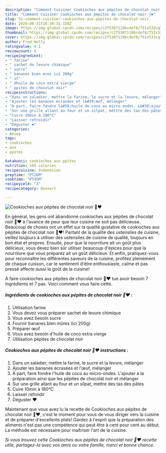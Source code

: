 ```yaml
---
description: "Comment Cuisiner Cookioches aux pépites de chocolat noir 🍫❤️"
title: "Comment Cuisiner Cookioches aux pépites de chocolat noir 🍫❤️"
slug: 51-comment-cuisiner-cookioches-aux-pepites-de-chocolat-noir
date: 2020-08-31T16:39:31.158Z
image: https://img-global.cpcdn.com/recipes/c2f5387118bcdef8/751x532cq70/cookioches-aux-pepites-de-chocolat-noir-🍫❤️-photo-principale-de-la-recette.jpg
thumbnail: https://img-global.cpcdn.com/recipes/c2f5387118bcdef8/751x532cq70/cookioches-aux-pepites-de-chocolat-noir-🍫❤️-photo-principale-de-la-recette.jpg
cover: https://img-global.cpcdn.com/recipes/c2f5387118bcdef8/751x532cq70/cookioches-aux-pepites-de-chocolat-noir-🍫❤️-photo-principale-de-la-recette.jpg
author: Fred Kelly
ratingvalue: 4.1
reviewcount: 4
recipeingredient:
- " farine"
- " sachet de levure chimique"
- " sucre"
- " bananes bien mres ici 200g"
- " uf"
- " dhuile de coco extra vierge"
- " ppites de chocolat noir"
recipeinstructions:
- "Dans un saladier, mettre la farine, le sucre et la levure, mélanger"
- "Ajouter les bananes écrasées et l&#39;œuf, mélanger"
- "À part, faire fondre l&#39;huile de coco au micro-ondes. L&#39;ajouter à la préparation ainsi que les pépites de chocolat noir et mélanger"
- "Sur une grille allant au four et un silpat, mettre des tas des pâtes"
- "Cuire 10min à 180°C"
- "Laisser refroidir"
- "Déguster ❤️"
categories:
- Resep
tags:
- cookioches
- aux
- ppites

katakunci: cookioches aux ppites 
nutrition: 195 calories
recipecuisine: Indonesian
preptime: "PT26M"
cooktime: "PT45M"
recipeyield: "3"
recipecategory: Dessert

---
```



![Cookioches aux pépites de chocolat noir 🍫❤️](https://img-global.cpcdn.com/recipes/c2f5387118bcdef8/751x532cq70/cookioches-aux-pepites-de-chocolat-noir-🍫❤️-photo-principale-de-la-recette.jpg)

En général, les gens ont abandonné cookioches aux pépites de chocolat noir 🍫❤️ à l'avance de peur que leur cuisine ne soit pas délicieuse. Beaucoup de choses ont un effet sur la qualité gustative de cookioches aux pépites de chocolat noir 🍫❤️! Partant de la qualité des ustensiles de cuisine, veillez toujours à utiliser des ustensiles de cuisine de qualité, toujours en bon état et propres. Ensuite, pour que la nourriture ait un goût plus délicieux, vous devez bien sûr utiliser beaucoup d'épices pour que la nourriture que vous préparez ait un goût délicieux. Et enfin, pratiquez-vous pour reconnaître les différentes saveurs de la cuisine, profitez pleinement de chaque cuisson, car le sentiment d'être enthousiaste, calme et pas pressé affecte aussi le goût de la cuisine!

<!--inarticleads1-->

À faire cookioches aux pépites de chocolat noir 🍫❤️ tue avoir besoin 7 Ingrédients et 7 pas. Voici comment vous faire cette.

##### Ingrédients de cookioches aux pépites de chocolat noir 🍫❤️ :

1. Utilisation  farine
1. Vous devez vous préparer  sachet de levure chimique
1. Vous avez besoin  sucre
1. Fournir  bananes bien mûres (ici 200g)
1. Préparer  œuf
1. Vous avez besoin  d&#39;huile de coco extra vierge
1. Utilisation  pépites de chocolat noir




<!--inarticleads2-->

##### Cookioches aux pépites de chocolat noir 🍫❤️ instructions :

1. Dans un saladier, mettre la farine, le sucre et la levure, mélanger
1. Ajouter les bananes écrasées et l&#39;œuf, mélanger
1. À part, faire fondre l&#39;huile de coco au micro-ondes. L&#39;ajouter à la préparation ainsi que les pépites de chocolat noir et mélanger
1. Sur une grille allant au four et un silpat, mettre des tas des pâtes
1. Cuire 10min à 180°C
1. Laisser refroidir
1. Déguster ❤️




<!--inarticleads1-->

<p>
Maintenant que vous avez lu la recette de Cookioches aux pépites de chocolat noir 🍫❤️, c'est le moment pour vous de vous diriger vers la cuisine et de préparer d'excellents plats! Gardez à l'esprit que la préparation des aliments n'est pas une compétence qui peut être à cent pour cent au début. La méthode est nécessaire pour maîtriser l'art de la cuisine.
</p>

<p>
<i>Si vous trouvez cette Cookioches aux pépites de chocolat noir 🍫❤️ recette utile, partagez-la avec vos amis ou votre famille, merci et bonne chance.</i>
</p>
